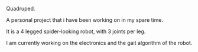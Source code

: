 Quadruped.

A personal project that i have been working on in my spare time.

It is a 4 legged spider-looking robot, with 3 joints per leg.

I am currently working on the electronics and the gait algorithm of the robot.

